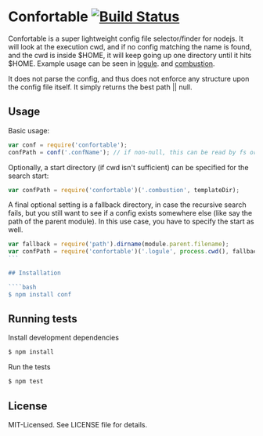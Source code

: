 # Confortable [![Build Status](https://secure.travis-ci.org/clux/confortable.png)](http://travis-ci.org/clux/confortable)
Confortable is a super lightweight config file selector/finder for nodejs. It will look at the execution cwd, and if no config matching the name is found, and the cwd is inside $HOME, it will keep going up one directory until it hits $HOME. Example usage can be seen in [logule](https://github.com/clux/logule/blob/master/logule.js#L6). and [combustion](https://github.com/clux/combustion/blob/master/lib/precompiler.js#L4).

It does not parse the config, and thus does not enforce any structure upon the config file itself.
It simply returns the best path || null.

## Usage
Basic usage:

````javascript
var conf = require('confortable');
confPath = conf('.confName'); // if non-null, this can be read by fs or required if js compatible
````

Optionally, a start directory (if cwd isn't sufficient) can be specified for the search start:

````javascript
var confPath = require('confortable')('.combustion', templateDir);
````

A final optional setting is a fallback directory, in case the recursive search fails, but you still want to see if a config exists somewhere else (like say the path of the parent module). In this use case, you have to specify the start as well.

````javascript
var fallback = require('path').dirname(module.parent.filename);
var confPath = require('confortable')('.logule', process.cwd(), fallback);
```

## Installation

````bash
$ npm install conf
````

## Running tests
Install development dependencies

````bash
$ npm install
````

Run the tests

````bash
$ npm test
````

## License
MIT-Licensed. See LICENSE file for details.
